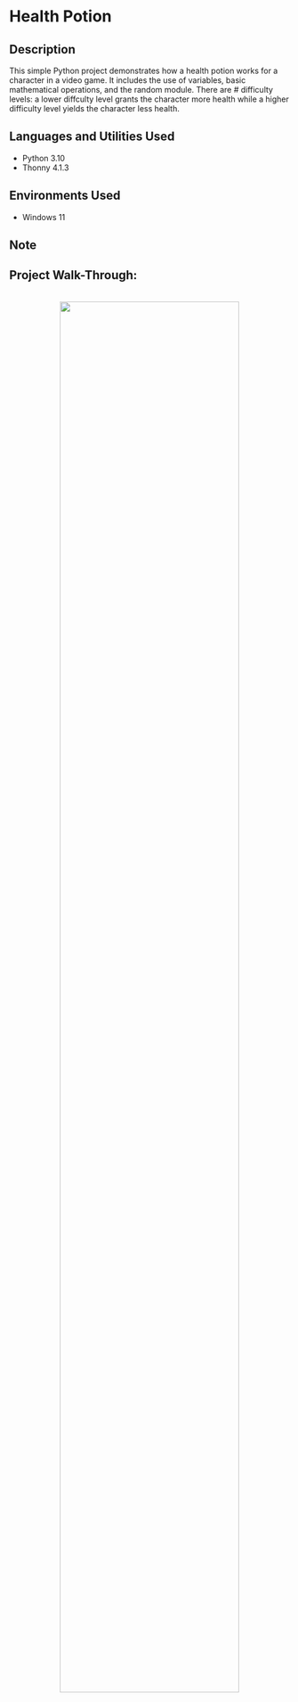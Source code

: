 <h1>Health Potion</h1>

<h2>Description</h2>
This simple Python project demonstrates how a health potion works for a character in a video game. It includes the use of variables, basic mathematical operations, and the random module. There are # difficulty levels: a lower diffculty level grants the character more health while a higher difficulty level yields the character less health. 

<h2>Languages and Utilities Used</h2>

- Python 3.10
- Thonny 4.1.3

<h2>Environments Used </h2>

- Windows 11 

<h2>Note</h2>
 

<h2>Project Walk-Through:</h2>

<p align="center">
<br/>
<img src="#" width="80%" height="80%" />
<br />
<br />

<!--
 ```diff
- text in red
+ text in green
! text in orange
# text in gray
@@ text in purple (and bold)@@
```
--!>
